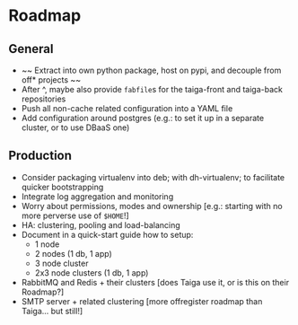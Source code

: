 # Roadmap

## General

  - ~~ Extract into own python package, host on pypi, and decouple from off* projects ~~
  - After ^, maybe also provide `fabfile`s for the taiga-front and taiga-back repositories
  - Push all non-cache related configuration into a YAML file
  - Add configuration around postgres (e.g.: to set it up in a separate cluster, or to use DBaaS one)

## Production

  - Consider packaging virtualenv into deb; with dh-virtualenv; to facilitate quicker bootstrapping
  - Integrate log aggregation and monitoring
  - Worry about permissions, modes and ownership [e.g.: starting with no more perverse use of `$HOME`!]
  - HA: clustering, pooling and load-balancing
  - Document in a quick-start guide how to setup:
    - 1 node
    - 2 nodes (1 db, 1 app)
    - 3 node cluster
    - 2x3 node clusters (1 db, 1 app)
  - RabbitMQ and Redis + their clusters [does Taiga use it, or is this on their Roadmap?]
  - SMTP server + related clustering [more offregister roadmap than Taiga... but still!]
